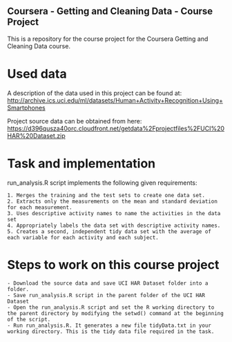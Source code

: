 ## Coursera - Getting and Cleaning Data - Course Project

This is a repository for the course project for the Coursera Getting and Cleaning Data course.

# Used data
A description of the data used in this project can be found at: 
http://archive.ics.uci.edu/ml/datasets/Human+Activity+Recognition+Using+Smartphones

Project source data can be obtained from here: https://d396qusza40orc.cloudfront.net/getdata%2Fprojectfiles%2FUCI%20HAR%20Dataset.zip

# Task and implementation
run_analysis.R script implements the following given requirements:

    1. Merges the training and the test sets to create one data set.
    2. Extracts only the measurements on the mean and standard deviation for each measurement.
    3. Uses descriptive activity names to name the activities in the data set
    4. Appropriately labels the data set with descriptive activity names.
    5. Creates a second, independent tidy data set with the average of each variable for each activity and each subject.

# Steps to work on this course project

    - Download the source data and save UCI HAR Dataset folder into a folder.
    - Save run_analysis.R script in the parent folder of the UCI HAR Dataset
    - Open the run_analysis.R script and set the R working directory to the parent directory by modifying the setwd() command at the beginning of the script.
    - Run run_analysis.R. It generates a new file tidyData.txt in your working directory. This is the tidy data file required in the task.
